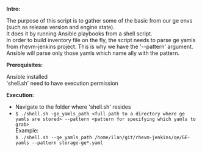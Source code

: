 **Intro:**  

The purpose of this script is to gather some of the basic from our ge envs (such as release version and engine state).  
It does it by running Ansible playbooks from a shell script.  
In order to build inventory file on the fly, the script needs to parse ge yamls from rhevm-jenkins project. This is why
 we have the '--pattern' argument.
Ansible will parse only those yamls which name ally with the pattern.

**Prerequisites:**  

Ansible installed  
'shell.sh' need to have execution permission

**Execution:**  
- Navigate to the folder where 'shell.sh' resides  
- `$ ./shell.sh -ge_yamls_path <full path to a directory where ge yamls are stored> --pattern <pattern for specifying
 which yamls to grab>`   
Example:  
 `$ ./shell.sh --ge_yamls_path /home/ilan/git/rhevm-jenkins/qe/GE-yamls --pattern storage-ge*.yaml
`
